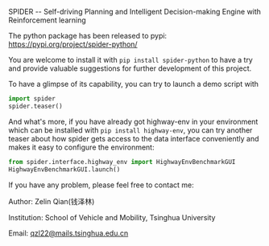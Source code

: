SPIDER -- Self-driving Planning and Intelligent Decision-making Engine with Reinforcement learning

The python package has been released to pypi: https://pypi.org/project/spider-python/

You are welcome to install it with `pip install spider-python` to have a try 
and provide valuable suggestions for further development of this project.

To have a glimpse of its capability, you can try to launch a demo script with 
```python
import spider
spider.teaser()
```

And what's more, if you have already got highway-env in your environment 
which can be installed with `pip install highway-env`, you can try another teaser 
about how spider gets access to the data interface conveniently and makes it easy to 
configure the environment:
```python
from spider.interface.highway_env import HighwayEnvBenchmarkGUI
HighwayEnvBenchmarkGUI.launch()
```

If you have any problem, please feel free to contact me:

Author: Zelin Qian(钱泽林)

Institution: School of Vehicle and Mobility, Tsinghua University

Email: qzl22@mails.tsinghua.edu.cn